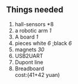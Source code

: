 ## Things needed
1. hall-sensors *8
2. a robotic arm *1*
3. A board *1*
4. pieces white *6* ;black *6*
5. magnets *30*
6. USB2UART
7. Dupont line
8. Breadboard  
cost:(41+42 yuan)
